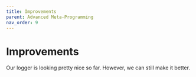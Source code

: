 ```yaml
---
title: Improvements
parent: Advanced Meta-Programming
nav_order: 9
---
```

# Improvements

Our logger is looking pretty nice so far.
However, we can still make it better.
